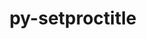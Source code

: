 ---
title: "py-setproctitle"
layout: cache
categories: [package, develop]
meta: {"versions": ["1.1.10"], "compilers": ["gcc@=11.1.0", "oneapi@=2023.2.0"], "oss": ["ubuntu20.04"], "platforms": ["linux"], "targets": ["ppc64le", "x86_64", "x86_64_v3"], "stacks": ["e4s", "e4s-oneapi", "e4s-power", "root"], "num_specs": 8, "num_specs_by_stack": {"root": 8, "e4s-power": 3, "e4s-oneapi": 2, "e4s": 3}}
spec_details: [{"hash": "y5kbnsuzu2ljh5vmigh2uinlbv7mzhcu", "compiler": "gcc@=11.1.0", "versions": ["1.1.10"], "os": "ubuntu20.04", "platform": "linux", "target": "ppc64le", "variants": ["build_system=python_pip"], "stacks": ["root", "e4s-power"], "size": "-", "tarball": "https://binaries.spack.io/develop/build_cache/linux-ubuntu20.04-ppc64le/gcc-11.1.0/py-setproctitle-1.1.10/linux-ubuntu20.04-ppc64le-gcc-11.1.0-py-setproctitle-1.1.10-y5kbnsuzu2ljh5vmigh2uinlbv7mzhcu.spack"}, {"hash": "3xnxfxt4dufzir7er6kzd7fvaigmdfio", "compiler": "gcc@=11.1.0", "versions": ["1.1.10"], "os": "ubuntu20.04", "platform": "linux", "target": "ppc64le", "variants": ["build_system=python_pip"], "stacks": ["root", "e4s-power"], "size": "-", "tarball": "https://binaries.spack.io/develop/build_cache/linux-ubuntu20.04-ppc64le/gcc-11.1.0/py-setproctitle-1.1.10/linux-ubuntu20.04-ppc64le-gcc-11.1.0-py-setproctitle-1.1.10-3xnxfxt4dufzir7er6kzd7fvaigmdfio.spack"}, {"hash": "uzg7d7lgptmu44pyxp5fifd3syy4uh2b", "compiler": "gcc@=11.1.0", "versions": ["1.1.10"], "os": "ubuntu20.04", "platform": "linux", "target": "ppc64le", "variants": ["build_system=python_pip"], "stacks": ["root", "e4s-power"], "size": "-", "tarball": "https://binaries.spack.io/develop/build_cache/linux-ubuntu20.04-ppc64le/gcc-11.1.0/py-setproctitle-1.1.10/linux-ubuntu20.04-ppc64le-gcc-11.1.0-py-setproctitle-1.1.10-uzg7d7lgptmu44pyxp5fifd3syy4uh2b.spack"}, {"hash": "eyr63fibmzn7c7pwd4j3hwwtjj74y2x6", "compiler": "oneapi@=2023.2.0", "versions": ["1.1.10"], "os": "ubuntu20.04", "platform": "linux", "target": "x86_64", "variants": ["build_system=python_pip"], "stacks": ["root", "e4s-oneapi"], "size": "-", "tarball": "https://binaries.spack.io/develop/build_cache/linux-ubuntu20.04-x86_64/oneapi-2023.2.0/py-setproctitle-1.1.10/linux-ubuntu20.04-x86_64-oneapi-2023.2.0-py-setproctitle-1.1.10-eyr63fibmzn7c7pwd4j3hwwtjj74y2x6.spack"}, {"hash": "meu6mprqztr7q5bzw6ii4qwdunqwe2rm", "compiler": "oneapi@=2023.2.0", "versions": ["1.1.10"], "os": "ubuntu20.04", "platform": "linux", "target": "x86_64", "variants": ["build_system=python_pip"], "stacks": ["root", "e4s-oneapi"], "size": "-", "tarball": "https://binaries.spack.io/develop/build_cache/linux-ubuntu20.04-x86_64/oneapi-2023.2.0/py-setproctitle-1.1.10/linux-ubuntu20.04-x86_64-oneapi-2023.2.0-py-setproctitle-1.1.10-meu6mprqztr7q5bzw6ii4qwdunqwe2rm.spack"}, {"hash": "ghblsazl54gaomcnsksu6xw7gdtk2ded", "compiler": "gcc@=11.1.0", "versions": ["1.1.10"], "os": "ubuntu20.04", "platform": "linux", "target": "x86_64_v3", "variants": ["build_system=python_pip"], "stacks": ["root", "e4s"], "size": "-", "tarball": "https://binaries.spack.io/develop/build_cache/linux-ubuntu20.04-x86_64_v3/gcc-11.1.0/py-setproctitle-1.1.10/linux-ubuntu20.04-x86_64_v3-gcc-11.1.0-py-setproctitle-1.1.10-ghblsazl54gaomcnsksu6xw7gdtk2ded.spack"}, {"hash": "xgec5twe7rhmmbm2m4bd2ssr56da3kyt", "compiler": "gcc@=11.1.0", "versions": ["1.1.10"], "os": "ubuntu20.04", "platform": "linux", "target": "x86_64_v3", "variants": ["build_system=python_pip"], "stacks": ["root", "e4s"], "size": "-", "tarball": "https://binaries.spack.io/develop/build_cache/linux-ubuntu20.04-x86_64_v3/gcc-11.1.0/py-setproctitle-1.1.10/linux-ubuntu20.04-x86_64_v3-gcc-11.1.0-py-setproctitle-1.1.10-xgec5twe7rhmmbm2m4bd2ssr56da3kyt.spack"}, {"hash": "sdzosrafgaca3isfuei2yxmnesc6qz77", "compiler": "gcc@=11.1.0", "versions": ["1.1.10"], "os": "ubuntu20.04", "platform": "linux", "target": "x86_64_v3", "variants": ["build_system=python_pip"], "stacks": ["root", "e4s"], "size": "-", "tarball": "https://binaries.spack.io/develop/build_cache/linux-ubuntu20.04-x86_64_v3/gcc-11.1.0/py-setproctitle-1.1.10/linux-ubuntu20.04-x86_64_v3-gcc-11.1.0-py-setproctitle-1.1.10-sdzosrafgaca3isfuei2yxmnesc6qz77.spack"}]
---